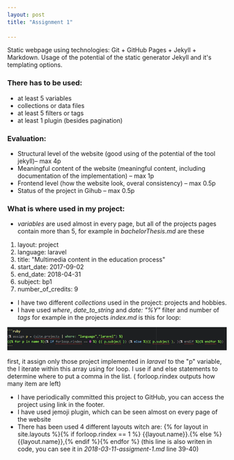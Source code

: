 ```yaml
---
layout: post
title: "Assignment 1"

---
```


<!-- date: 2018-03-11  -->
Static webpage using technologies: Git + GitHub Pages + Jekyll + Markdown. Usage of the potential of the static generator Jekyll and it's templating options.
### There has to be used:

+ at least 5 variables
+ collections or data files
+ at least 5 filters or tags
+ at least 1 plugin (besides pagination)


### Evaluation:
+ Structural level of the website (good using of the potential of the tool jekyll)– max 4p
+ Meaningful content of the website (meaningful content, including documentation of the implementation) – max 1p
+ Frontend level (how the website look, overal consistency) – max 0.5p
+ Status of the project in Gihub – max 0.5p

### What is where used in my project:
+ _variables_ are used almost in every page, but all of the projects pages contain more than 5, for example in *bachelorThesis.md* are these
1. layout: project
2. language: laravel
3. title: "Multimedia content in the education process"
4. start_date: 2017-09-02
5. end_date: 2018-04-31
6. subject: bp1
7. number_of_credits: 9
+ I have two different _collections_ used in the project: projects and hobbies.
+ I have used _where_, _date_to_string_ and _date: "%Y"_ filter and number of _tags_ for example in the projects _index.md_ is this for loop:

![code](/assets/code.png "code")


first, it assign only those project implemented in _laravel_ to the "p" variable, the I iterate within this array using for loop. I use if and else statements to determine where to put a comma in the list. ( forloop.rindex outputs how many item are left)
+ I have periodically committed this project to GitHub, you can access the project using link in the footer.
+ I have used jemoji plugin, which can be seen almost on every page of the website
+ There has been used 4 different layouts witch are: {% for layout in site.layouts %}{% if  forloop.rindex == 1 %} {{layout.name}}.{% else %}  {{layout.name}},{% endif %}{% endfor %} (this line is also writen in code, you can see it in _2018-03-11-assigment-1.md_ line 39-40)
